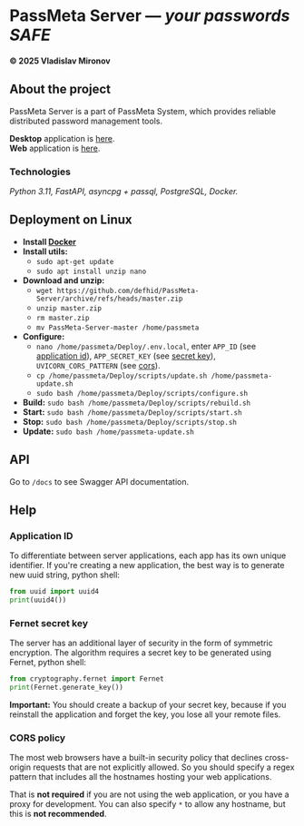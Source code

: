 # PassMeta Server — *your passwords SAFE*
#### © 2025 Vladislav Mironov


## About the project
PassMeta Server is a part of PassMeta System, which provides reliable distributed password management tools.

**Desktop** application is [here](https://github.com/defhid/PassMeta-DesktopApp). <br>
**Web** application is [here](https://github.com/defhid/PassMeta-WebApp).

### Technologies
*Python 3.11, FastAPI, asyncpg + passql, PostgreSQL, Docker.*


## Deployment on Linux

+ **Install [Docker](https://docs.docker.com/engine/install/ubuntu)**
+ **Install utils:**
  - `sudo apt-get update`
  - `sudo apt install unzip nano`
+ **Download and unzip:**
  - `wget https://github.com/defhid/PassMeta-Server/archive/refs/heads/master.zip`
  - `unzip master.zip`
  - `rm master.zip`
  - `mv PassMeta-Server-master /home/passmeta`
+ **Configure:**
  - `nano /home/passmeta/Deploy/.env.local`, enter `APP_ID` (see [application id](#Application-ID)), `APP_SECRET_KEY` (see [secret key](#Fernet-secret-key)), `UVICORN_CORS_PATTERN` (see [cors](#CORS-policy)).
  - `cp /home/passmeta/Deploy/scripts/update.sh /home/passmeta-update.sh`
  - `sudo bash /home/passmeta/Deploy/scripts/configure.sh`
+ **Build:** `sudo bash /home/passmeta/Deploy/scripts/rebuild.sh`
+ **Start:** `sudo bash /home/passmeta/Deploy/scripts/start.sh`
+ **Stop:** `sudo bash /home/passmeta/Deploy/scripts/stop.sh`
+ **Update:** `sudo bash /home/passmeta-update.sh`

## API
Go to `/docs` to see Swagger API documentation.

## Help

### Application ID

To differentiate between server applications, each app has its own unique identifier. If you're creating a new application, the best way is to generate new uuid string, python shell:
```python
from uuid import uuid4
print(uuid4())
```

### Fernet secret key

The server has an additional layer of security in the form of symmetric encryption. The algorithm requires a secret key to be generated using Fernet, python shell:
```python
from cryptography.fernet import Fernet
print(Fernet.generate_key())
```

**Important:** You should create a backup of your secret key, because if you reinstall the application and forget the key, you lose all your remote files.

### CORS policy

The most web browsers have a built-in security policy that declines cross-origin requests that are not explicitly allowed.
So you should specify a regex pattern that includes all the hostnames hosting your web applications.

That is **not required** if you are not using the web application, or you have a proxy for development.
You can also specify `*` to allow any hostname, but this is **not recommended**.
